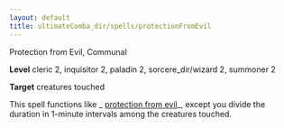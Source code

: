 ```yaml
---
layout: default
title: ultimateComba_dir/spells/protectionFromEvil
---
```

Protection from Evil, Communal

**Level** cleric 2, inquisitor 2, paladin 2, sorcere_dir/wizard 2, summoner 2

**Target** creatures touched

This spell functions like _ [protection from evil](spells/protectionFromEvil#_protection-from-evil)_, except you divide the duration in 1-minute intervals among the creatures touched.

